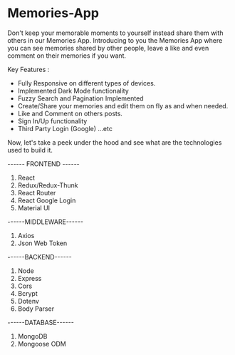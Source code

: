 # Memories-App

Don't keep your memorable moments to yourself instead share them with others in our Memories App. Introducing to you the Memories App where you can see memories shared by other people, leave a like and even comment on their memories if you want.

Key Features :
- Fully Responsive on different types of devices.
- Implemented Dark Mode functionality
- Fuzzy Search and Pagination Implemented
- Create/Share your memories and edit them on fly as and when needed.
- Like and Comment on others posts.
- Sign In/Up functionality
- Third Party Login (Google)
...etc

Now, let's take a peek under the hood and see what are the technologies used to build it.

------ FRONTEND ------
1. React
2. Redux/Redux-Thunk
3. React Router
4. React Google Login
5. Material UI

------MIDDLEWARE------
1. Axios
2. Json Web Token

------BACKEND------
1. Node
2. Express
3. Cors
4. Bcrypt
5. Dotenv
6. Body Parser

------DATABASE------
1. MongoDB
2. Mongoose ODM
